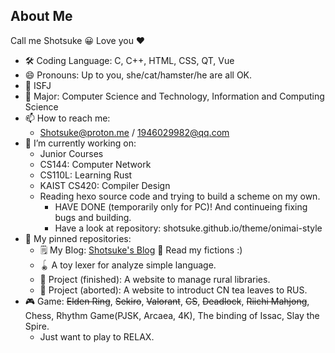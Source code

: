## About Me

Call me Shotsuke 😀 Love you ❤️

- 🛠️ Coding Language: C, C++, HTML, CSS, QT, Vue
- 😄 Pronouns: Up to you, she/cat/hamster/he are all OK.
- 💉 ISFJ
- 📖 Major: Computer Science and Technology, Information and Computing Science
- 📫 How to reach me:
  - Shotsuke@proton.me / 1946029982@qq.com
- 🔭 I’m currently working on:
  - Junior Courses
  - CS144: Computer Network
  - CS110L: Learning Rust
  - KAIST CS420: Compiler Design
  - Reading hexo source code and trying to build a scheme on my own.
    - HAVE DONE (temporarily only for PC)! And continueing fixing bugs and building.
    - Have a look at repository: shotsuke.github.io/theme/onimai-style
- 📌 My pinned repositories:
  - 🗒️ My Blog: [Shotsuke's Blog](https://shotsuke.github.io/) 🫰 Read my fictions :)
  - 🪀 A toy lexer for analyze simple language.
  - 📖 Project (finished): A website to manage rural libraries.
  - 🛒 Project (aborted): A website to introduct CN tea leaves to RUS.
- 🎮 Game: ~~Elden Ring~~, ~~Sekiro~~, ~~Valorant~~, ~~CS~~, ~~Deadlock~~, ~~Riichi Mahjong~~, Chess, Rhythm Game(PJSK, Arcaea, 4K), The binding of Issac, Slay the Spire.
  - Just want to play to RELAX.

<!--
**Shotsuke/Shotsuke** is a ✨ _special_ ✨ repository because its `README.md` (this file) appears on your GitHub profile.

Here are some ideas to get you started:

- 🔭 I’m currently working on ...
- 🌱 I’m currently learning ...
- 👯 I’m looking to collaborate on ...
- 🤔 I’m looking for help with ...
- 💬 Ask me about ...
- 📫 How to reach me: ...
- 😄 Pronouns: ...
- ⚡ Fun fact: ...
-->
